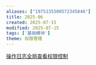 ```yaml
---
aliases: ["1975135500572345846"]
title: 2025-06
created: 2025-07-15
modified: 2025-07-15
tags: ['基础模块']
theme: 权限管理
---
```


[操作日志全局查看权限控制](http://操作日志全局查看权限控制 "操作日志全局查看权限控制")